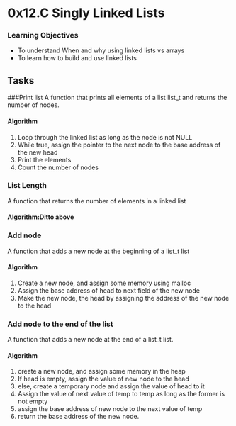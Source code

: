# 0x12.C Singly Linked Lists

### Learning Objectives
* To understand When and why using linked lists vs arrays
* To learn how to build and use linked lists

## Tasks

###Print list
   A function that prints all elements of a list list_t and
   returns the number of nodes.
 #### Algorithm

1. Loop through the linked list as long as the node is not NULL
2. While true, assign the pointer to the next node to the  base address of the new head
3. Print the  elements  
4. Count the number of nodes

### List Length

A function that returns the number of elements in a linked list

#### Algorithm:Ditto above

### Add node
A function that adds a new node at the beginning of a list_t list

#### Algorithm
1. Create a new node, and assign some memory using malloc
2. Assign the base address of head to next field of the new node
3. Make the new node, the head by assigning the address of the new node to the head

### Add node to the end of the list
A function that adds a new node at the end of a list_t list.
#### Algorithm
1. create a new node, and assign some memory in the heap
2. If head is empty, assign the value of  new node to the head
3. else, create a temporary node and assign the value of head to it
4.  Assign the value of next value of temp to temp as long as the former is not empty
5. assign the base address of new node to the next value of temp
6. return the base address of the new node.
